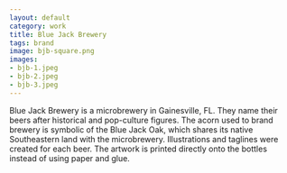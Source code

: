 ```yaml
---              
layout: default
category: work
title: Blue Jack Brewery
tags: brand
image: bjb-square.png
images: 
- bjb-1.jpeg
- bjb-2.jpeg
- bjb-3.jpeg
---
```

Blue Jack Brewery is a microbrewery in Gainesville, FL. They name their beers after historical and pop-culture figures. The acorn used to brand brewery is symbolic of the Blue Jack Oak, which shares its native Southeastern land with the microbrewery. Illustrations and taglines were created for each beer. The artwork is printed directly onto the bottles instead of using paper and glue.